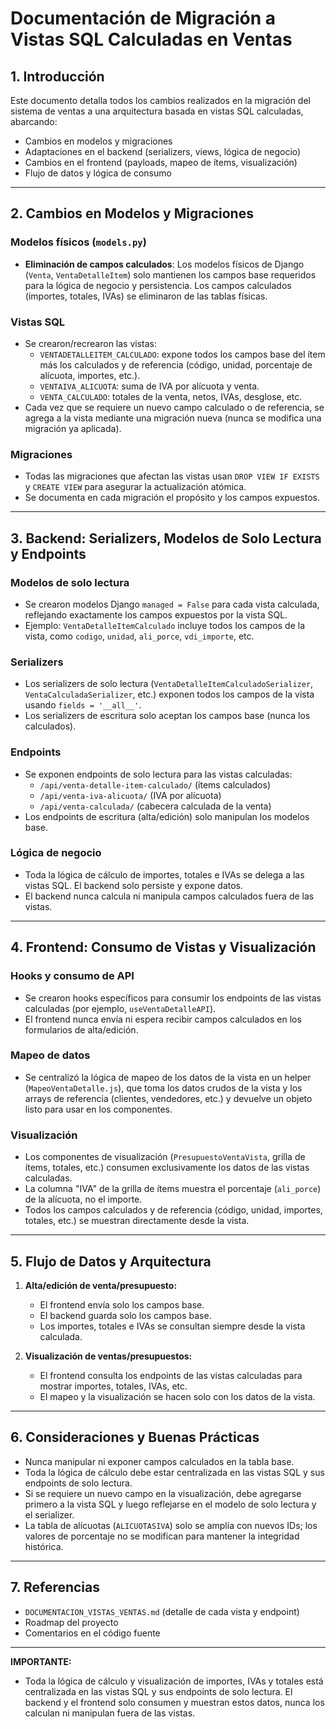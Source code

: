# Documentación de Migración a Vistas SQL Calculadas en Ventas

## 1. Introducción
Este documento detalla todos los cambios realizados en la migración del sistema de ventas a una arquitectura basada en vistas SQL calculadas, abarcando:
- Cambios en modelos y migraciones
- Adaptaciones en el backend (serializers, views, lógica de negocio)
- Cambios en el frontend (payloads, mapeo de ítems, visualización)
- Flujo de datos y lógica de consumo

---

## 2. Cambios en Modelos y Migraciones

### Modelos físicos (`models.py`)
- **Eliminación de campos calculados**: Los modelos físicos de Django (`Venta`, `VentaDetalleItem`) solo mantienen los campos base requeridos para la lógica de negocio y persistencia. Los campos calculados (importes, totales, IVAs) se eliminaron de las tablas físicas.

### Vistas SQL
- Se crearon/recrearon las vistas:
  - `VENTADETALLEITEM_CALCULADO`: expone todos los campos base del ítem más los calculados y de referencia (código, unidad, porcentaje de alícuota, importes, etc.).
  - `VENTAIVA_ALICUOTA`: suma de IVA por alícuota y venta.
  - `VENTA_CALCULADO`: totales de la venta, netos, IVAs, desglose, etc.
- Cada vez que se requiere un nuevo campo calculado o de referencia, se agrega a la vista mediante una migración nueva (nunca se modifica una migración ya aplicada).

### Migraciones
- Todas las migraciones que afectan las vistas usan `DROP VIEW IF EXISTS` y `CREATE VIEW` para asegurar la actualización atómica.
- Se documenta en cada migración el propósito y los campos expuestos.

---

## 3. Backend: Serializers, Modelos de Solo Lectura y Endpoints

### Modelos de solo lectura
- Se crearon modelos Django `managed = False` para cada vista calculada, reflejando exactamente los campos expuestos por la vista SQL.
- Ejemplo: `VentaDetalleItemCalculado` incluye todos los campos de la vista, como `codigo`, `unidad`, `ali_porce`, `vdi_importe`, etc.

### Serializers
- Los serializers de solo lectura (`VentaDetalleItemCalculadoSerializer`, `VentaCalculadaSerializer`, etc.) exponen todos los campos de la vista usando `fields = '__all__'`.
- Los serializers de escritura solo aceptan los campos base (nunca los calculados).

### Endpoints
- Se exponen endpoints de solo lectura para las vistas calculadas:
  - `/api/venta-detalle-item-calculado/` (ítems calculados)
  - `/api/venta-iva-alicuota/` (IVA por alícuota)
  - `/api/venta-calculada/` (cabecera calculada de la venta)
- Los endpoints de escritura (alta/edición) solo manipulan los modelos base.

### Lógica de negocio
- Toda la lógica de cálculo de importes, totales e IVAs se delega a las vistas SQL. El backend solo persiste y expone datos.
- El backend nunca calcula ni manipula campos calculados fuera de las vistas.

---

## 4. Frontend: Consumo de Vistas y Visualización

### Hooks y consumo de API
- Se crearon hooks específicos para consumir los endpoints de las vistas calculadas (por ejemplo, `useVentaDetalleAPI`).
- El frontend nunca envía ni espera recibir campos calculados en los formularios de alta/edición.

### Mapeo de datos
- Se centralizó la lógica de mapeo de los datos de la vista en un helper (`MapeoVentaDetalle.js`), que toma los datos crudos de la vista y los arrays de referencia (clientes, vendedores, etc.) y devuelve un objeto listo para usar en los componentes.

### Visualización
- Los componentes de visualización (`PresupuestoVentaVista`, grilla de ítems, totales, etc.) consumen exclusivamente los datos de las vistas calculadas.
- La columna "IVA" de la grilla de ítems muestra el porcentaje (`ali_porce`) de la alícuota, no el importe.
- Todos los campos calculados y de referencia (código, unidad, importes, totales, etc.) se muestran directamente desde la vista.

---

## 5. Flujo de Datos y Arquitectura

1. **Alta/edición de venta/presupuesto:**
   - El frontend envía solo los campos base.
   - El backend guarda solo los campos base.
   - Los importes, totales e IVAs se consultan siempre desde la vista calculada.

2. **Visualización de ventas/presupuestos:**
   - El frontend consulta los endpoints de las vistas calculadas para mostrar importes, totales, IVAs, etc.
   - El mapeo y la visualización se hacen solo con los datos de la vista.

---

## 6. Consideraciones y Buenas Prácticas

- Nunca manipular ni exponer campos calculados en la tabla base.
- Toda la lógica de cálculo debe estar centralizada en las vistas SQL y sus endpoints de solo lectura.
- Si se requiere un nuevo campo en la visualización, debe agregarse primero a la vista SQL y luego reflejarse en el modelo de solo lectura y el serializer.
- La tabla de alícuotas (`ALICUOTASIVA`) solo se amplía con nuevos IDs; los valores de porcentaje no se modifican para mantener la integridad histórica.

---

## 7. Referencias
- `DOCUMENTACION_VISTAS_VENTAS.md` (detalle de cada vista y endpoint)
- Roadmap del proyecto
- Comentarios en el código fuente

---

**IMPORTANTE:**
- Toda la lógica de cálculo y visualización de importes, IVAs y totales está centralizada en las vistas SQL y sus endpoints de solo lectura. El backend y el frontend solo consumen y muestran estos datos, nunca los calculan ni manipulan fuera de las vistas. 